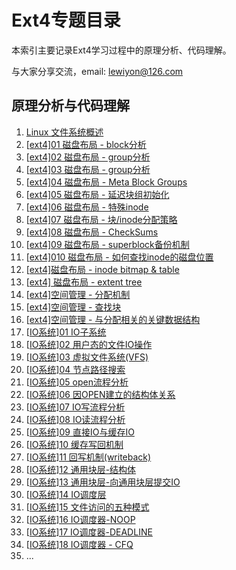 # Ext4专题目录

本索引主要记录Ext4学习过程中的原理分析、代码理解。

与大家分享交流，email: lewiyon@126.com

## 原理分析与代码理解

1.  [Linux 文件系统概述](http://blog.csdn.net/younger_china/article/details/7068773)
2.  [[ext4\]01 磁盘布局 - block分析](http://blog.csdn.net/younger_china/article/details/21184847)
3.  [[ext4\]02 磁盘布局 - group分析](http://blog.csdn.net/younger_china/article/details/21184967)
4.  [[ext4\]03 磁盘布局 - group分析](http://blog.csdn.net/younger_china/article/details/21184967)
5.  [[ext4\]04 磁盘布局 - Meta Block Groups](http://blog.csdn.net/younger_china/article/details/21984423)
6.  [[ext4\]05 磁盘布局 - 延迟块组初始化](http://blog.csdn.net/younger_china/article/details/21984531)
7.  [[ext4\]06 磁盘布局 - 特殊inode](http://blog.csdn.net/younger_china/article/details/21984611)
8.  [[ext4\]07 磁盘布局 - 块/inode分配策略](http://blog.csdn.net/younger_china/article/details/21984653)
9.  [[ext4\]08 磁盘布局 - CheckSums](http://blog.csdn.net/younger_china/article/details/22286377)
10.  [[ext4\]09 磁盘布局 - superblock备份机制](http://blog.csdn.net/younger_china/article/details/21185097)
11.  [[ext4\]010 磁盘布局 - 如何查找inode的磁盘位置](http://blog.csdn.net/younger_china/article/details/21692705)
12.  [[ext4\]磁盘布局 - inode bitmap & table](http://blog.csdn.net/younger_china/article/details/22286785)
13.  [[ext4\] 磁盘布局 - extent tree](http://blog.csdn.net/younger_china/article/details/22287265)
14.  [[ext4\]空间管理 - 分配机制](http://blog.csdn.net/younger_china/article/details/22759455)
15.  [[ext4\]空间管理 - 查找块](http://blog.csdn.net/younger_china/article/details/22759543)
16.  [[ext4\]空间管理 - 与分配相关的关键数据结构](http://blog.csdn.net/younger_china/article/details/22759619)
17.  [[IO系统\]01 IO子系统](http://blog.csdn.net/younger_china/article/details/54141273)
18.  [[IO系统\]02 用户态的文件IO操作](http://blog.csdn.net/younger_china/article/details/54141323)
19.  [[IO系统\]03 虚拟文件系统(VFS)](http://blog.csdn.net/younger_china/article/details/54707705)
20.  [[IO系统\]04 节点路径搜索](http://blog.csdn.net/younger_china/article/details/54707773)
21.  [[IO系统\]05 open流程分析](http://blog.csdn.net/younger_china/article/details/54708077)
22.  [[IO系统\]06 因OPEN建立的结构体关系](http://blog.csdn.net/younger_china/article/details/54708117)
23.  [[IO系统\]07 IO写流程分析](http://blog.csdn.net/younger_china/article/details/54894591)
24.  [[IO系统\]08 IO读流程分析](http://blog.csdn.net/younger_china/article/details/54894705)
25.  [[IO系统\]09 直接IO与缓存IO](http://blog.csdn.net/younger_china/article/details/54912917)
26.  [[IO系统\]10 缓存写回机制](http://blog.csdn.net/younger_china/article/details/55187010)
27.  [[IO系统\]11 回写机制(writeback)](http://blog.csdn.net/younger_china/article/details/55187057)
28.  [[IO系统\]12 通用块层-结构体](http://blog.csdn.net/younger_china/article/details/56020133)
29.  [[IO系统\]13 通用块层-向通用块层提交IO](http://blog.csdn.net/younger_china/article/details/56479203)
30.  [[IO系统\]14 IO调度层](http://blog.csdn.net/younger_china/article/details/56479227)
31.  [[IO系统\]15 文件访问的五种模式](http://blog.csdn.net/younger_china/article/details/56479479)
32.  [[IO系统\]16 IO调度器-NOOP](http://blog.csdn.net/younger_china/article/details/62438691)
33.  [[IO系统\]17 IO调度器-DEADLINE](http://blog.csdn.net/younger_china/article/details/72356241)
34.  [[IO系统\]18 IO调度器 - CFQ](http://blog.csdn.net/younger_china/article/details/72356276)
35.  ...

    ​
